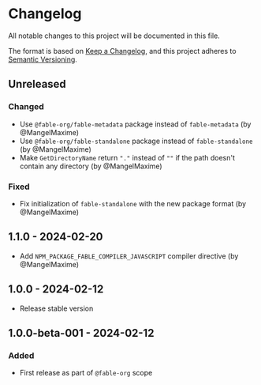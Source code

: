 # Changelog

All notable changes to this project will be documented in this file.

The format is based on [Keep a Changelog](https://keepachangelog.com/en/1.0.0/),
and this project adheres to [Semantic Versioning](https://semver.org/spec/v2.0.0.html).

## Unreleased

### Changed

* Use `@fable-org/fable-metadata` package instead of `fable-metadata` (by @MangelMaxime)
* Use `@fable-org/fable-standalone` package instead of `fable-standalone` (by @MangelMaxime)
* Make `GetDirectoryName` return `"."` instead of `""` if the path doesn't contain any directory (by @MangelMaxime)

### Fixed

* Fix initialization of `fable-standalone` with the new package format (by @MangelMaxime)

## 1.1.0 - 2024-02-20

* Add `NPM_PACKAGE_FABLE_COMPILER_JAVASCRIPT` compiler directive (by @MangelMaxime)

## 1.0.0 - 2024-02-12

* Release stable version

## 1.0.0-beta-001 - 2024-02-12

### Added

* First release as part of `@fable-org` scope
